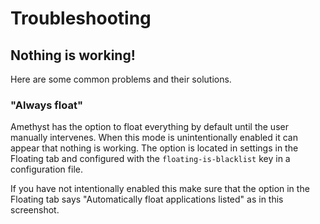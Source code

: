 # Troubleshooting

## Nothing is working!

Here are some common problems and their solutions.

### "Always float"

Amethyst has the option to float everything by default until the user manually intervenes. When this mode is unintentionally enabled it can appear that nothing is working. The option is located in settings in the Floating tab and configured with the `floating-is-blacklist` key in a configuration file.

If you have not intentionally enabled this make sure that the option in the Floating tab says "Automatically float applications listed" as in this screenshot.
